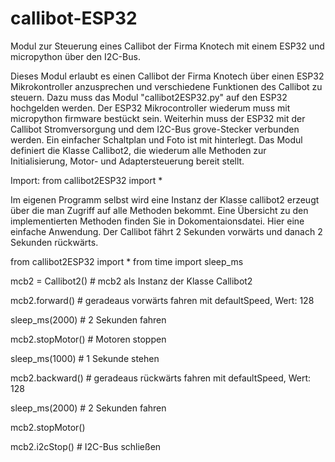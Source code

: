 # callibot-ESP32
Modul zur Steuerung eines Callibot der Firma Knotech mit einem ESP32 und micropython über den I2C-Bus.

Dieses Modul erlaubt es einen Callibot der Firma Knotech über einen ESP32 Mikrokontroller anzusprechen und verschiedene Funktionen des Callibot zu steuern. Dazu muss das Modul "callibot2ESP32.py" auf den ESP32 hochgelden werden. Der ESP32 Mikrocontroller wiederum muss mit micropython firmware bestückt sein. Weiterhin muss der ESP32 mit der Callibot Stromversorgung und dem I2C-Bus grove-Stecker verbunden werden. Ein einfacher Schaltplan und Foto ist mit hinterlegt. Das Modul definiert die Klasse Callibot2, die wiederum alle Methoden zur Initialisierung, Motor- und Adaptersteuerung bereit stellt.

Import: from callibot2ESP32 import *

Im eigenen Programm selbst wird eine Instanz der Klasse callibot2 erzeugt über die man Zugriff auf alle Methoden bekommt.
Eine Übersicht zu den implementierten Methoden finden Sie in Dokomentaionsdatei.
Hier eine einfache Anwendung. Der Callibot fährt 2 Sekunden vorwärts und danach 2 Sekunden rückwärts.

from callibot2ESP32 import *
from time import sleep_ms


mcb2 = Callibot2()      # mcb2 als Instanz der Klasse Callibot2

mcb2.forward()          # geradeaus vorwärts fahren mit defaultSpeed, Wert: 128

sleep_ms(2000)          # 2 Sekunden fahren

mcb2.stopMotor()      # Motoren stoppen

sleep_ms(1000)        # 1 Sekunde stehen

mcb2.backward()       # geradeaus rückwärts fahren mit defaultSpeed, Wert: 128

sleep_ms(2000)        # 2 Sekunden fahren

mcb2.stopMotor()

mcb2.i2cStop()        # I2C-Bus schließen
